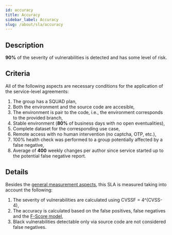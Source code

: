 ```yaml
---
id: accuracy
title: Accuracy
sidebar_label: Accuracy
slug: /about/sla/accuracy
---
```


## Description

**90%** of the severity of vulnerabilities
is detected and has some level of risk.

## Criteria

All of the following aspects
are necessary conditions
for the application
of the service-level agreements:

1. The group has
  a SQUAD plan,
1. Both the environment
  and the source code
  are accesible,
1. The environment is
  pair to the code,
  i.e.,
  the environment corresponds
  to the provided branch,
1. Stable environment
  (**80%** of business days
  with no open eventualities),
1. Complete dataset
  for the corresponding use case,
1. Remote access with no human intervention
  (no captcha, OTP, etc.),
1. 100% health check
  was performed
  to a group
  potentially affected
  by a false negative,
1. Average of **400** weekly changes
  per author
  since service started
  up to the potential
  false negative report.

## Details

Besides the
[general measurement aspects](/about/sla#details),
this SLA is measured
taking into account
the following:

1. The severity of vulnerabilities
  are calculated using
  CVSSF = 4^(CVSS-4),
1. The accuracy is calculated
  based on the false positives,
  false negatives
  and the
  [F-Score model](https://en.wikipedia.org/wiki/F-score),
1. Black vulnerabilities
  detectable only via source code
  are not considered
  false negatives.
